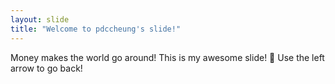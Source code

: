 ```yaml
---
layout: slide
title: "Welcome to pdccheung's slide!"
---
```

Money makes the world go around!
This is my awesome slide! :tada:
Use the left arrow to go back!
